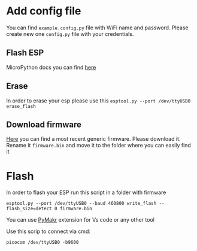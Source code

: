 # Add config file

You can find `example.config.py` file with WiFi name and password. Please create new one `config.py` file with your credentials.

## Flash ESP

MicroPython docs you can find [here](https://docs.micropython.org/en/latest/esp8266/tutorial/intro.html)

## Erase

In order to erase your esp please use this `esptool.py --port /dev/ttyUSB0 erase_flash`

## Download firmware

[Here](https://micropython.org/download/ESP8266_GENERIC/) you can find a most recent generic firmware. Please download it. Rename it `firmware.bin` and move it to the folder where you can easily find it

# Flash

In order to flash your ESP run this script in a folder with firmware

`esptool.py --port /dev/ttyUSB0 --baud 460800 write_flash --flash_size=detect 0 firmware.bin`

You can use [PyMakr](https://docs.pycom.io/gettingstarted/software/vscode/) extension for Vs code or any other tool

Use this scrip to connect via cmd:

`picocom /dev/ttyUSB0 -b9600`
